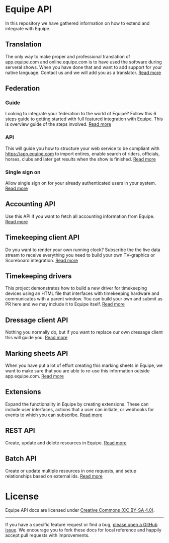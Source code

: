 # Equipe API

In this repository we have gathered information on how to extend and integrate with Equipe.

## Translation

The only way to make proper and professional translation of app.equipe.com and online.equipe.com is to have used the software during serveral shows. When you have done that and want to add support for your native language. Contact us and we will add you as a translator. [Read more](http://api-docs.equipe.com/#moretranslation)

## Federation

### Guide

Looking to integrate your federation to the world of Equipe? Follow this 6 steps guide to getting started with full featured integration with Equipe. This is overview guide of the steps involved. [Read more](http://api-docs.equipe.com/#federation_apiguide)

### API

This will guide you how to structure your web service to be compliant with https://app.equipe.com to import entires, enable search of riders, officials, horses, clubs and later get results when the show is finished. [Read more](http://api-docs.equipe.com)

### Single sign on

Allow single sign on for your already authenticated users in your system. [Read more](http://api-docs.equipe.com/#federation_apisingle_sign_on)

## Accounting API

Use this API if you want to fetch all accounting information from Equipe. [Read more](ACCOUNTING.md)

## Timekeeping client API

Do you want to render your own running clock? Subscribe the the live data stream to receive everything you need to build your own TV-graphics or Scoreboard integration. [Read more](TIMEKEEPING_CLIENT.md)

## Timekeeping drivers

This project demonstrates how to build a new driver for timekeeping devices using an HTML file that interfaces with timekeeping hardware and communicates with a parent window. You can build your own and submit as PR here and we may include it to Equipe itself. [Read more](drivers/README.md)

## Dressage client API

Nothing you normally do, but if you want to replace our own dressage client this will guide you. [Read more](DRESSAGE_CLIENT.md)

## Marking sheets API

When you have put a lot of effort creating this marking sheets in Equipe, we want to make sure that you are able to re-use this information outside app.equipe.com. [Read more](MARKING_SHEET.md)

## Extensions

Expand the functionality in Equipe by creating extensions. These can include user interfaces, actions that a user can initiate, or webhooks for events to which you can subscribe. [Read more](EXTENSION.md)

## REST API

Create, update and delete resources in Equipe. [Read more](REST.md)

## Batch API

Create or update multiple resources in one requests, and setup relationships based on external ids. [Read more](BATCH.md)

# License

Equipe API docs are licensed under [Creative Commons (CC BY-SA 4.0)](http://creativecommons.org/licenses/by-sa/4.0/).

---

If you have a specific feature request or find a bug, [please open a GitHub issue](https://github.com/equipe/equipe_api/issues/new). We encourage you to fork these docs for local reference and happily accept pull requests with improvements.
